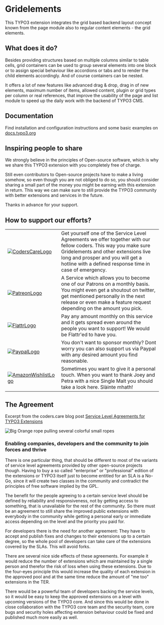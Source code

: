 <!-- Markdown link & img dfn's -->
[coders.care-url]: https://coders.care
[patreon-url]: https://www.patreon.com/cybercraft
[flattr-url]: https://www.flattr.com/@Cybercraft
[paypal-url]: https://www.paypal.me/cybercraftsponsoring/50
[amazon-url]: https://www.amazon.de/gp/registry/wishlist/2I80GX9ZSMYXX
[documentation-url]: https://docs.typo3.org/typo3cms/extensions/gridelements
[blog-url]: https://coders.care/blog/article/service-level-agreements-for-typo3-extensions
# Gridelements

This TYPO3 extension integrates the grid based backend layout concept known from the page module also to regular content elements - the grid elements.

## What does it do?

Besides providing structures based on multiple columns similar to table cells, grid containers can be used to group several elements into one block or to assign special behaviour like accordions or tabs and to render the child elements accordingly. And of course containers can be nested.

It offers a lot of new features like advanced drag & drop, drag in of new elements, maximum number of items, allowed content, plugin or grid types per column or real references, that improve the usability of the page and list module to speed up the daily work with the backend of TYPO3 CMS.

## Documentation

Find installation and configuration instructions and some basic examples on [docs.typo3.org][documentation-url]

## Inspiring people to share

We strongly believe in the principles of Open-source software, which is why we share this TYPO3 extension with you completely free of charge.

Still even contributors to Open-source projects have to make a living somehow, so even though you are not obliged to do so, you should consider sharing a small part of the money you might be earning with this extension in return. This way we can make sure to still provide the TYPO3 community with better extensions and services in the future.

Thanks in advance for your support. 

## How to support our efforts?

|                      |                       |
|:---------------------------|:--------------------------------|
| [![CodersCareLogo](https://git.typo3.org/TYPO3CMS/Extensions/gridelements.git/tree/refs/heads/master:/Documentation/Images/Sponsoring/CodersCareLogo.png)][coders.care-url]              | Get yourself one of the Service Level Agreements we offer together with our fellow coders. This way you make sure Gridelements and other extensions live long and prosper and you will get a hotline with a defined response time in case of emergency.              |
| [![PatreonLogo](https://git.typo3.org/TYPO3CMS/Extensions/gridelements.git/tree/refs/heads/master:/Documentation/Images/Sponsoring/PatreonLogo.png)][patreon-url]                  | A Service which allows you to become one of our Patrons on a monthly basis. You might even get a shoutout on twitter, get mentioned personally in the next release or even make a feature request depending on the amount you pick.                                  |
| [![FlattrLogo](https://git.typo3.org/TYPO3CMS/Extensions/gridelements.git/tree/refs/heads/master:/Documentation/Images/Sponsoring/FlattrLogo.png)][flattr-url]                         | Pay any amount monthly on this service and it gets spread even around the people you want to support! We would be Flattr'ed to have you.                    |
| [![PaypalLogo](https://git.typo3.org/TYPO3CMS/Extensions/gridelements.git/tree/refs/heads/master:/Documentation/Images/Sponsoring/PaypalLogo.png)][paypal-url]                       | You don't want to sponsor monthly? Dont worry you can also support us via Paypal with any desired amount you find reasonable.                        |
| [![AmazonWishlistLogo](https://git.typo3.org/TYPO3CMS/Extensions/gridelements.git/tree/refs/heads/master:/Documentation/Images/Sponsoring/AmazonLogo.png)][amazon-url]                       | Sometimes you want to give it a personal touch. When you want to thank Joey and Petra with a nice Single Malt you should take a look here. Slàinte mhath!                  |

## The Agreement

Excerpt from the coders.care blog post [Service Level Agreements for TYPO3 Extensions][blog-url]

![Big Orange rope pulling several colorful small ropes](https://git.typo3.org/TYPO3CMS/Extensions/gridelements.git/tree/refs/heads/master:/Documentation/Images/Sponsoring/Why.jpg)
### Enabling companies, developers and the community to join forces and thrive
There is one particular thing, that should be different to most of the variants of service level agreements provided by other open-source projects though. Having to buy a so called "enterprise" or "professional" edition of the extensions or TYPO3 itself just to become entitled for an SLA is a No-Go, since it will create two classes in the community and contradict the principles of free software implied by the GPL.

The benefit for the people agreeing to a certain service level should be defined by reliability and responsiveness, not by getting access to something, that is unavailable for the rest of the community. So there must be an agreement to still share the improved public extensions with everybody in the community while getting a personal early or immediate access depending on the level and the priority you paid for.

For developers there is the need for another agreement: They have to accept and publish fixes and changes to their extensions up to a certain degree, so the whole pool of developers can take care of the extensions covered by the SLAs. This will avoid forks.

There are several nice side effects of these agreements. For example it would reduce the number of extensions which are maintained by a single person and therefor the risk of loss when using these extensions. Due to the four-eyes principle this would increase the quality of each extension in the approved pool and at the same time reduce the amount of "me too" extensions in the TER.

There would be a powerful team of developers backing the service levels, so it would be easy to keep the approved extensions on a level with upcoming versions of the TYPO3 core. And since this would be done in close collaboration with the TYPO3 core team and the security team, core bugs and security holes affecting extension behaviour could be fixed and published much more easily as well.
